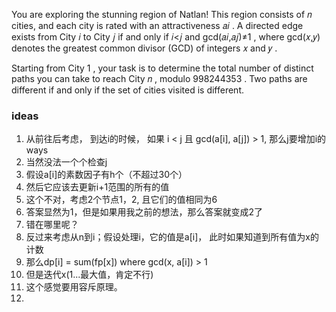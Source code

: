 You are exploring the stunning region of Natlan! This region consists of 𝑛
 cities, and each city is rated with an attractiveness 𝑎𝑖
. A directed edge exists from City 𝑖
 to City 𝑗
 if and only if 𝑖<𝑗
 and gcd(𝑎𝑖,𝑎𝑗)≠1
, where gcd(𝑥,𝑦)
 denotes the greatest common divisor (GCD) of integers 𝑥
 and 𝑦
.

Starting from City 1
, your task is to determine the total number of distinct paths you can take to reach City 𝑛
, modulo 998244353
. Two paths are different if and only if the set of cities visited is different.


### ideas
1. 从前往后考虑， 到达i的时候， 如果 i < j 且 gcd(a[i], a[j]) > 1, 那么j要增加i的ways
2. 当然没法一个个检查j
3. 假设a[i]的素数因子有h个（不超过30个）
4. 然后它应该去更新i+1范围的所有的值
5. 这个不对，考虑2个节点1，2, 且它们的值相同为6
6. 答案显然为1，但是如果用我之前的想法，那么答案就变成2了
7. 错在哪里呢？
8. 反过来考虑从n到i；假设处理i，它的值是a[i]， 此时如果知道到所有值为x的计数
9. 那么dp[i] = sum(fp[x]) where gcd(x, a[i]) > 1
10. 但是迭代x(1...最大值，肯定不行)
11. 这个感觉要用容斥原理。
12. 